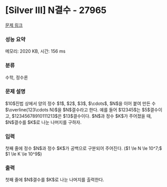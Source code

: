 # [Silver III] N결수 - 27965 

[문제 링크](https://www.acmicpc.net/problem/27965) 

### 성능 요약

메모리: 2020 KB, 시간: 156 ms

### 분류

수학, 정수론

### 문제 설명

<p>$10$진법 상에서 양의 정수 $1$, $2$, $3$, $\cdots$, $N$을 이어 붙여 만든 수 $\overline{123\cdots N}$을 $N$결수라고 한다. 예를 들어 $12345$는 $5$결수이고, $12345678910111213$은 $13$결수이다. $N$과 정수 $K$가 주어졌을 때, $N$결수를 $K$로 나눈 나머지를 구하자.</p>

### 입력 

 <p>첫째 줄에 정수 $N$과 정수 $K$가 공백으로 구분되어 주어진다. ($1 \le N \le 10^7;$ $1 \le K \le 10^9$)</p>

### 출력 

 <p>첫째 줄에 $N$결수를 $K$로 나눈 나머지를 출력한다.</p>

